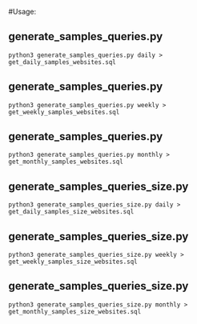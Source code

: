 #Usage:

## generate_samples_queries.py
`python3 generate_samples_queries.py daily > get_daily_samples_websites.sql`
## generate_samples_queries.py
`python3 generate_samples_queries.py weekly > get_weekly_samples_websites.sql`
## generate_samples_queries.py
`python3 generate_samples_queries.py monthly > get_monthly_samples_websites.sql`
## generate_samples_queries_size.py
`python3 generate_samples_queries_size.py daily > get_daily_samples_size_websites.sql`
## generate_samples_queries_size.py
`python3 generate_samples_queries_size.py weekly > get_weekly_samples_size_websites.sql`
## generate_samples_queries_size.py
`python3 generate_samples_queries_size.py monthly > get_monthly_samples_size_websites.sql`